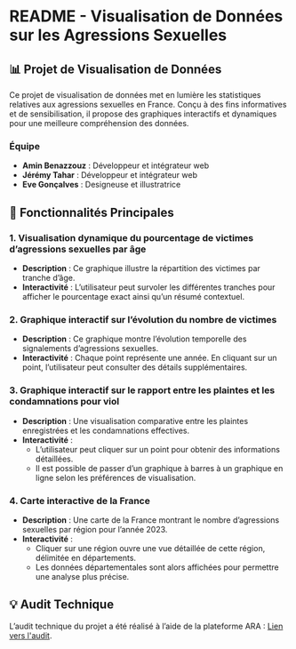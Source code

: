 # README - Visualisation de Données sur les Agressions Sexuelles

## 📊 Projet de Visualisation de Données
Ce projet de visualisation de données met en lumière les statistiques relatives aux agressions sexuelles en France. Conçu à des fins informatives et de sensibilisation, il propose des graphiques interactifs et dynamiques pour une meilleure compréhension des données.

### Équipe
- **Amin Benazzouz** : Développeur et intégrateur web
- **Jérémy Tahar** : Développeur et intégrateur web
- **Eve Gonçalves** : Designeuse et illustratrice

## 🔧 Fonctionnalités Principales
### 1. **Visualisation dynamique du pourcentage de victimes d’agressions sexuelles par âge**
- **Description** : Ce graphique illustre la répartition des victimes par tranche d’âge.
- **Interactivité** : L’utilisateur peut survoler les différentes tranches pour afficher le pourcentage exact ainsi qu’un résumé contextuel.

### 2. **Graphique interactif sur l’évolution du nombre de victimes**
- **Description** : Ce graphique montre l’évolution temporelle des signalements d’agressions sexuelles.
- **Interactivité** : Chaque point représente une année. En cliquant sur un point, l’utilisateur peut consulter des détails supplémentaires.

### 3. **Graphique interactif sur le rapport entre les plaintes et les condamnations pour viol**
- **Description** : Une visualisation comparative entre les plaintes enregistrées et les condamnations effectives.
- **Interactivité** :
  - L’utilisateur peut cliquer sur un point pour obtenir des informations détaillées.
  - Il est possible de passer d’un graphique à barres à un graphique en ligne selon les préférences de visualisation.

### 4. **Carte interactive de la France**
- **Description** : Une carte de la France montrant le nombre d’agressions sexuelles par région pour l’année 2023.
- **Interactivité** :
  - Cliquer sur une région ouvre une vue détaillée de cette région, délimitée en départements.
  - Les données départementales sont alors affichées pour permettre une analyse plus précise.

## 💡 Audit Technique
L’audit technique du projet a été réalisé à l’aide de la plateforme ARA : [Lien vers l'audit](https://ara.numerique.gouv.fr/rapports/FIdjt2YaY-tMRrCJ6KRri).

